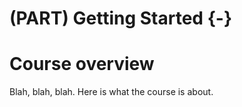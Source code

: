 # (PART) Getting Started {-}

# Course overview

Blah, blah, blah. Here is what the course is about.
